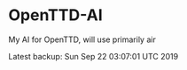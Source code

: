 # OpenTTD-AI
My AI for OpenTTD, will use primarily air

Latest backup: Sun Sep 22 03:07:01 UTC 2019
